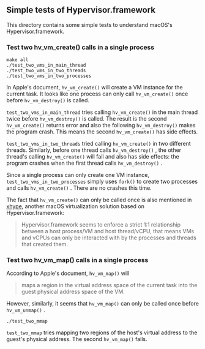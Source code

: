 ## Simple tests of Hypervisor.framework

This directory contains some simple tests to understand macOS's Hypervisor.framework. 

### Test two hv_vm_create() calls in a single process

``` shell
make all
./test_two_vms_in_main_thread
./test_two_vms_in_two_threads
./test_two_vms_in_two_processes
```

In Apple's document, `hv_vm_create()` will create a VM instance for the current
task. It looks like one process can only call `hv_vm_create()` once before 
`hv_vm_destroy()` is called. 

`test_two_vms_in_main_thread` tries calling `hv_vm_create()` in the main thread 
twice before `hv_vm_destroy()` is called. The result is the second 
`hv_vm_create()` returns error and also the following `hv_vm_destroy()` makes 
the program crash. This means the second `hv_vm_create()` has side effects.

`test_two_vms_in_two_threads` tried calling `hv_vm_create()` in two different 
threads. Similarly, before one thread calls `hv_vm_destroy()` , the other thread's
calling `hv_vm_create()` will fail and also has side effects: the program crashes
when the first thread calls `hv_vm_destroy()` .

Since a single process can only create one VM instance, 
`test_two_vms_in_two_processes` simply uses `fork()` to create two processes 
and calls `hv_vm_create()` . There are no crashes this time.

The fact that `hv_vm_create()` can only be called once is also mentioned in [xhype](https://github.com/machyve/xhyve#xhyve-architecture), another macOS virtualization solution based on Hypervisor.framework:

> Hypervisor.framework seems to enforce a strict 1:1 relationship between a host process/VM and host thread/vCPU, that means VMs and vCPUs can only be interacted with by the processes and threads that created them. 

### Test two hv_vm_map() calls in a single process

According to Apple's document, `hv_vm_map()` will

> maps a region in the virtual address space of the current task into the guest physical address space of the VM.

However, similarly, it seems that `hv_vm_map()` can only be called once before
`hv_vm_unmap()` . 

``` shell
./test_two_mmap
```

`test_two_mmap` tries mapping two regions of the host's virtual address to 
the guest's physical address. The second `hv_vm_map()` fails.

